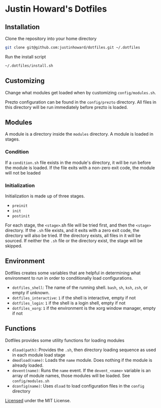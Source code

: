 # Justin Howard's Dotfiles

## Installation

Clone the repository into your home directory

``` bash
git clone git@github.com:justinhoward/dotfiles.git ~/.dotfiles
```

Run the install script
``` bash
~/.dotfiles/install.sh
```

## Customizing

Change what modules get loaded when by customizing `config/modules.sh`.

Prezto configuration can be found in the `config/prezto` directory.
All files in this directory will be run immediately before prezto is loaded.

## Modules

A module is a directory inside the `modules` directory. A module is loaded in stages.

### Condition
If a `condition.sh` file exists in the module's directory, it will be run before
the module is loaded. If the file exits with a non-zero exit code, the module
will not be loaded

### Initialization
Initialization is made up of three stages.

- `preinit`
- `init`
- `postinit`

For each stage, the `<stage>`.sh file will be tried first, and then the `<stage>`
directory. If the `.sh` file exists, and it exits with a zero exit code, the directory will
also be tried. If the directory exists, all files in it will be sourced. If neither the `.sh`
file or the directory exist, the stage will be skipped.

## Environment
Dotfiles creates some variables that are helpful in determining what
environment to run in order to conditionally load configurations.

- `dotfiles_shell`: The name of the running shell. `bash`, `sh`, `ksh`, `zsh`, or empty if unknown.
- `dotfiles_interactive`: `1` if the shell is interactive, empty if not
- `dotfiles_login`: `1` if the shell is a login shell, empty if not
- `dotfiles_xorg`: `1` if the environment is the xorg window manager, empty if not

## Functions
Dotfiles provides some utility functions for loading modules

- `dload(path)`: Provides the `.sh`, then directory loading sequence as used in each
    module load stage
- `dmodload(name)`: Loads the `name` module. Does nothing if the module is already loaded.
- `devent(name)`: Runs the `name` event. If the `devent_<name>` variable is an array
    of module names, those modules will be loaded. See `config/modules.sh`
- `dconfig(name)`: Uses `dload` to load configuration files in the `config` directory

[Licensed](LICENSE.txt) under the MIT License.